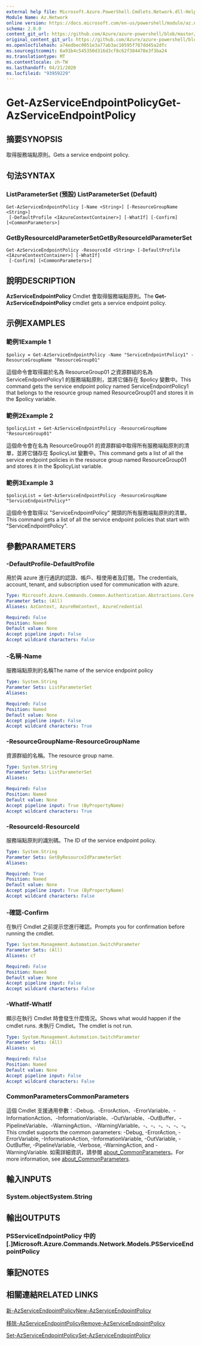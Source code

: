 ```yaml
---
external help file: Microsoft.Azure.PowerShell.Cmdlets.Network.dll-Help.xml
Module Name: Az.Network
online version: https://docs.microsoft.com/en-us/powershell/module/az.network/get-azserviceendpointpolicy
schema: 2.0.0
content_git_url: https://github.com/Azure/azure-powershell/blob/master/src/Network/Network/help/Get-AzServiceEndpointPolicy.md
original_content_git_url: https://github.com/Azure/azure-powershell/blob/master/src/Network/Network/help/Get-AzServiceEndpointPolicy.md
ms.openlocfilehash: a74edbec0051e3a77ab3ac10595f787dd45a2dfc
ms.sourcegitcommit: 6a91b4c545350d316d3cf8c62f384478e3f3ba24
ms.translationtype: MT
ms.contentlocale: zh-TW
ms.lasthandoff: 04/21/2020
ms.locfileid: "93959229"
---
```

# <span data-ttu-id="b6ffa-101">Get-AzServiceEndpointPolicy</span><span class="sxs-lookup"><span data-stu-id="b6ffa-101">Get-AzServiceEndpointPolicy</span></span>

## <span data-ttu-id="b6ffa-102">摘要</span><span class="sxs-lookup"><span data-stu-id="b6ffa-102">SYNOPSIS</span></span>
<span data-ttu-id="b6ffa-103">取得服務端點原則。</span><span class="sxs-lookup"><span data-stu-id="b6ffa-103">Gets a service endpoint policy.</span></span>

## <span data-ttu-id="b6ffa-104">句法</span><span class="sxs-lookup"><span data-stu-id="b6ffa-104">SYNTAX</span></span>

### <span data-ttu-id="b6ffa-105">ListParameterSet (預設) </span><span class="sxs-lookup"><span data-stu-id="b6ffa-105">ListParameterSet (Default)</span></span>
```
Get-AzServiceEndpointPolicy [-Name <String>] [-ResourceGroupName <String>]
 [-DefaultProfile <IAzureContextContainer>] [-WhatIf] [-Confirm] [<CommonParameters>]
```

### <span data-ttu-id="b6ffa-106">GetByResourceIdParameterSet</span><span class="sxs-lookup"><span data-stu-id="b6ffa-106">GetByResourceIdParameterSet</span></span>
```
Get-AzServiceEndpointPolicy -ResourceId <String> [-DefaultProfile <IAzureContextContainer>] [-WhatIf]
 [-Confirm] [<CommonParameters>]
```

## <span data-ttu-id="b6ffa-107">說明</span><span class="sxs-lookup"><span data-stu-id="b6ffa-107">DESCRIPTION</span></span>
<span data-ttu-id="b6ffa-108">**AzServiceEndpointPolicy** Cmdlet 會取得服務端點原則。</span><span class="sxs-lookup"><span data-stu-id="b6ffa-108">The **Get-AzServiceEndpointPolicy** cmdlet gets a service endpoint policy.</span></span>

## <span data-ttu-id="b6ffa-109">示例</span><span class="sxs-lookup"><span data-stu-id="b6ffa-109">EXAMPLES</span></span>

### <span data-ttu-id="b6ffa-110">範例1</span><span class="sxs-lookup"><span data-stu-id="b6ffa-110">Example 1</span></span>
```
$policy = Get-AzServiceEndpointPolicy -Name "ServiceEndpointPolicy1" -ResourceGroupName "ResourceGroup01"
```

<span data-ttu-id="b6ffa-111">這個命令會取得屬於名為 ResourceGroup01 之資源群組的名為 ServiceEndpointPolicy1 的服務端點原則，並將它儲存在 $policy 變數中。</span><span class="sxs-lookup"><span data-stu-id="b6ffa-111">This command gets the service endpoint policy named ServiceEndpointPolicy1 that belongs to the resource group named ResourceGroup01 and stores it in the $policy variable.</span></span>

### <span data-ttu-id="b6ffa-112">範例2</span><span class="sxs-lookup"><span data-stu-id="b6ffa-112">Example 2</span></span>
```
$policyList = Get-AzServiceEndpointPolicy -ResourceGroupName "ResourceGroup01"
```

<span data-ttu-id="b6ffa-113">這個命令會在名為 ResourceGroup01 的資源群組中取得所有服務端點原則的清單，並將它儲存在 $policyList 變數中。</span><span class="sxs-lookup"><span data-stu-id="b6ffa-113">This command gets a list of all the service endpoint policies in the resource group named ResourceGroup01 and stores it in the $policyList variable.</span></span>

### <span data-ttu-id="b6ffa-114">範例3</span><span class="sxs-lookup"><span data-stu-id="b6ffa-114">Example 3</span></span>
```
$policyList = Get-AzServiceEndpointPolicy -ResourceGroupName "ServiceEndpointPolicy*"
```

<span data-ttu-id="b6ffa-115">這個命令會取得以 "ServiceEndpointPolicy" 開頭的所有服務端點原則的清單。</span><span class="sxs-lookup"><span data-stu-id="b6ffa-115">This command gets a list of all the service endpoint policies that start with "ServiceEndpointPolicy".</span></span>

## <span data-ttu-id="b6ffa-116">參數</span><span class="sxs-lookup"><span data-stu-id="b6ffa-116">PARAMETERS</span></span>

### <span data-ttu-id="b6ffa-117">-DefaultProfile</span><span class="sxs-lookup"><span data-stu-id="b6ffa-117">-DefaultProfile</span></span>
<span data-ttu-id="b6ffa-118">用於與 azure 進行通訊的認證、帳戶、租使用者及訂閱。</span><span class="sxs-lookup"><span data-stu-id="b6ffa-118">The credentials, account, tenant, and subscription used for communication with azure.</span></span>

```yaml
Type: Microsoft.Azure.Commands.Common.Authentication.Abstractions.Core.IAzureContextContainer
Parameter Sets: (All)
Aliases: AzContext, AzureRmContext, AzureCredential

Required: False
Position: Named
Default value: None
Accept pipeline input: False
Accept wildcard characters: False
```

### <span data-ttu-id="b6ffa-119">-名稱</span><span class="sxs-lookup"><span data-stu-id="b6ffa-119">-Name</span></span>
<span data-ttu-id="b6ffa-120">服務端點原則的名稱</span><span class="sxs-lookup"><span data-stu-id="b6ffa-120">The name of the service endpoint policy</span></span>

```yaml
Type: System.String
Parameter Sets: ListParameterSet
Aliases:

Required: False
Position: Named
Default value: None
Accept pipeline input: False
Accept wildcard characters: True
```

### <span data-ttu-id="b6ffa-121">-ResourceGroupName</span><span class="sxs-lookup"><span data-stu-id="b6ffa-121">-ResourceGroupName</span></span>
<span data-ttu-id="b6ffa-122">資源群組的名稱。</span><span class="sxs-lookup"><span data-stu-id="b6ffa-122">The resource group name.</span></span>

```yaml
Type: System.String
Parameter Sets: ListParameterSet
Aliases:

Required: False
Position: Named
Default value: None
Accept pipeline input: True (ByPropertyName)
Accept wildcard characters: True
```

### <span data-ttu-id="b6ffa-123">-ResourceId</span><span class="sxs-lookup"><span data-stu-id="b6ffa-123">-ResourceId</span></span>
<span data-ttu-id="b6ffa-124">服務端點原則的識別碼。</span><span class="sxs-lookup"><span data-stu-id="b6ffa-124">The ID of the service endpoint policy.</span></span>

```yaml
Type: System.String
Parameter Sets: GetByResourceIdParameterSet
Aliases:

Required: True
Position: Named
Default value: None
Accept pipeline input: True (ByPropertyName)
Accept wildcard characters: False
```

### <span data-ttu-id="b6ffa-125">-確認</span><span class="sxs-lookup"><span data-stu-id="b6ffa-125">-Confirm</span></span>
<span data-ttu-id="b6ffa-126">在執行 Cmdlet 之前提示您進行確認。</span><span class="sxs-lookup"><span data-stu-id="b6ffa-126">Prompts you for confirmation before running the cmdlet.</span></span>

```yaml
Type: System.Management.Automation.SwitchParameter
Parameter Sets: (All)
Aliases: cf

Required: False
Position: Named
Default value: None
Accept pipeline input: False
Accept wildcard characters: False
```

### <span data-ttu-id="b6ffa-127">-WhatIf</span><span class="sxs-lookup"><span data-stu-id="b6ffa-127">-WhatIf</span></span>
<span data-ttu-id="b6ffa-128">顯示在執行 Cmdlet 時會發生什麼情況。</span><span class="sxs-lookup"><span data-stu-id="b6ffa-128">Shows what would happen if the cmdlet runs.</span></span> <span data-ttu-id="b6ffa-129">未執行 Cmdlet。</span><span class="sxs-lookup"><span data-stu-id="b6ffa-129">The cmdlet is not run.</span></span>

```yaml
Type: System.Management.Automation.SwitchParameter
Parameter Sets: (All)
Aliases: wi

Required: False
Position: Named
Default value: None
Accept pipeline input: False
Accept wildcard characters: False
```

### <span data-ttu-id="b6ffa-130">CommonParameters</span><span class="sxs-lookup"><span data-stu-id="b6ffa-130">CommonParameters</span></span>
<span data-ttu-id="b6ffa-131">這個 Cmdlet 支援通用參數：-Debug、-ErrorAction、-ErrorVariable、-InformationAction、-InformationVariable、-OutVariable、-OutBuffer、-PipelineVariable、-WarningAction、-WarningVariable、-、-、-、-、-、-。</span><span class="sxs-lookup"><span data-stu-id="b6ffa-131">This cmdlet supports the common parameters: -Debug, -ErrorAction, -ErrorVariable, -InformationAction, -InformationVariable, -OutVariable, -OutBuffer, -PipelineVariable, -Verbose, -WarningAction, and -WarningVariable.</span></span> <span data-ttu-id="b6ffa-132">如需詳細資訊，請參閱 [about_CommonParameters](http://go.microsoft.com/fwlink/?LinkID=113216)。</span><span class="sxs-lookup"><span data-stu-id="b6ffa-132">For more information, see [about_CommonParameters](http://go.microsoft.com/fwlink/?LinkID=113216).</span></span>

## <span data-ttu-id="b6ffa-133">輸入</span><span class="sxs-lookup"><span data-stu-id="b6ffa-133">INPUTS</span></span>

### <span data-ttu-id="b6ffa-134">System.object</span><span class="sxs-lookup"><span data-stu-id="b6ffa-134">System.String</span></span>

## <span data-ttu-id="b6ffa-135">輸出</span><span class="sxs-lookup"><span data-stu-id="b6ffa-135">OUTPUTS</span></span>

### <span data-ttu-id="b6ffa-136">PSServiceEndpointPolicy 中的 [.]</span><span class="sxs-lookup"><span data-stu-id="b6ffa-136">Microsoft.Azure.Commands.Network.Models.PSServiceEndpointPolicy</span></span>

## <span data-ttu-id="b6ffa-137">筆記</span><span class="sxs-lookup"><span data-stu-id="b6ffa-137">NOTES</span></span>

## <span data-ttu-id="b6ffa-138">相關連結</span><span class="sxs-lookup"><span data-stu-id="b6ffa-138">RELATED LINKS</span></span>

[<span data-ttu-id="b6ffa-139">新-AzServiceEndpointPolicy</span><span class="sxs-lookup"><span data-stu-id="b6ffa-139">New-AzServiceEndpointPolicy</span></span>](./New-AzServiceEndpointPolicy.md)

[<span data-ttu-id="b6ffa-140">移除-AzServiceEndpointPolicy</span><span class="sxs-lookup"><span data-stu-id="b6ffa-140">Remove-AzServiceEndpointPolicy</span></span>](./Remove-AzServiceEndpointPolicy.md)

[<span data-ttu-id="b6ffa-141">Set-AzServiceEndpointPolicy</span><span class="sxs-lookup"><span data-stu-id="b6ffa-141">Set-AzServiceEndpointPolicy</span></span>](./Set-AzServiceEndpointPolicy.md)
